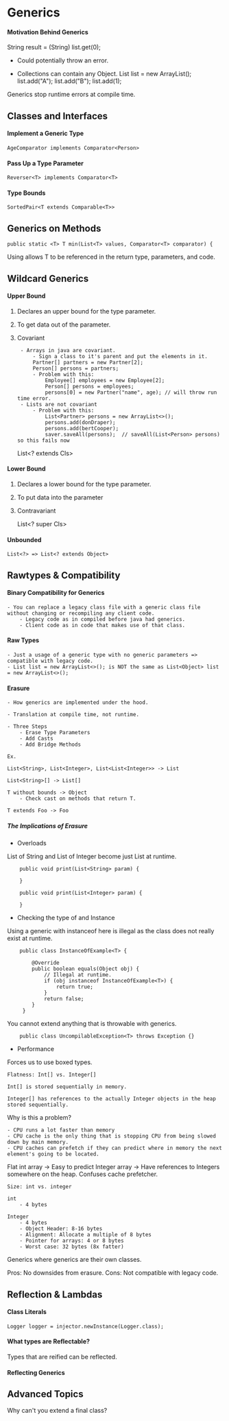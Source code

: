 # Generics

#### Motivation Behind Generics

String result = (String) list.get(0);
- Could potentially throw an error.

- Collections can contain any Object.
List list = new ArrayList();
list.add("A");
list.add("B");
list.add(1);

Generics stop runtime errors at compile time.

## Classes and Interfaces

#### Implement a Generic Type

    AgeComparator implements Comparator<Person>

#### Pass Up a Type Parameter

    Reverser<T> implements Comparator<T>

#### Type Bounds
    
    SortedPair<T extends Comparable<T>>

## Generics on Methods

    public static <T> T min(List<T> values, Comparator<T> comparator) {
    
Using <T> allows T to be referenced in the return type, parameters, and code.

## Wildcard Generics

#### Upper Bound

1. Declares an upper bound for the type parameter.

2. To get data out of the parameter.
    
3. Covariant

        - Arrays in java are covariant.
            - Sign a class to it's parent and put the elements in it.
            Partner[] partners = new Partner[2];
            Person[] persons = partners;
            - Problem with this:
                Employee[] employees = new Employee[2];
                Person[] persons = employees;
                persons[0] = new Partner("name", age); // will throw run time error.
        - Lists are not covariant
            - Problem with this:
                List<Partner> persons = new ArrayList<>();
                persons.add(donDraper);
                persons.add(bertCooper);
                saver.saveAll(persons);  // saveAll(List<Person> persons) so this fails now
    
    
    List<? extends Cls>

#### Lower Bound

1. Declares a lower bound for the type parameter.
    
2. To put data into the parameter
    
3. Contravariant


    List<? super Cls>
    
#### Unbounded
    
    List<?> => List<? extends Object>


## Rawtypes & Compatibility

#### Binary Compatibility for Generics
    
    - You can replace a legacy class file with a generic class file without changing or recompiling any client code.
        - Legacy code as in compiled before java had generics.
        - Client code as in code that makes use of that class.

#### Raw Types

    - Just a usage of a generic type with no generic parameters => compatible with legacy code.
    - List list = new ArrayList<>(); is NOT the same as List<Object> list = new ArrayList<>();

#### Erasure

    - How generics are implemented under the hood.
    
    - Translation at compile time, not runtime.
    
    - Three Steps
        - Erase Type Parameters
        - Add Casts
        - Add Bridge Methods
    
    Ex.
        
    List<String>, List<Integer>, List<List<Integer>> -> List
    
    List<String>[] -> List[]
    
    T without bounds -> Object
        - Check cast on methods that return T.
    
    T extends Foo -> Foo

##### The Implications of Erasure

* Overloads

List of String and List of Integer become just List<Object> at runtime.


        public void print(List<String> param) {
    
        }
    
        public void print(List<Integer> param) {
    
        }

* Checking the type of and Instance

Using a generic with instanceof here is illegal as the class does not really exist at runtime.

        public class InstanceOfExample<T> {
        
            @Override
            public boolean equals(Object obj) {
                // Illegal at runtime.
                if (obj instanceof InstanceOfExample<T>) {
                    return true;
                }
                return false;
            }
         }
         
You cannot extend anything that is throwable with generics.

        public class UncompilableException<T> throws Exception {}

* Performance

Forces us to use boxed types.

    Flatness: Int[] vs. Integer[]

    Int[] is stored sequentially in memory.

    Integer[] has references to the actually Integer objects in the heap stored sequentially.

Why is this a problem?

    - CPU runs a lot faster than memory
    - CPU cache is the only thing that is stopping CPU from being slowed down by main memory.
    - CPU caches can prefetch if they can predict where in memory the next element's going to be located.
    
Flat int array -> Easy to predict
Integer array -> Have references to Integers somewhere on the heap. Confuses cache prefetcher.
    
    Size: int vs. integer
    
    int
        - 4 bytes
    
    Integer
        - 4 bytes
        - Object Header: 8-16 bytes
        - Alignment: Allocate a multiple of 8 bytes
        - Pointer for arrays: 4 or 8 bytes
        - Worst case: 32 bytes (8x fatter)

Generics where generics are their own classes.

Pros: No downsides from erasure.
Cons: Not compatible with legacy code.

## Reflection & Lambdas

#### Class Literals

    Logger logger = injector.newInstance(Logger.class);


#### What types are Reflectable?

Types that are reified can be reflected.

#### Reflecting Generics


## Advanced Topics


Why can't you extend a final class?